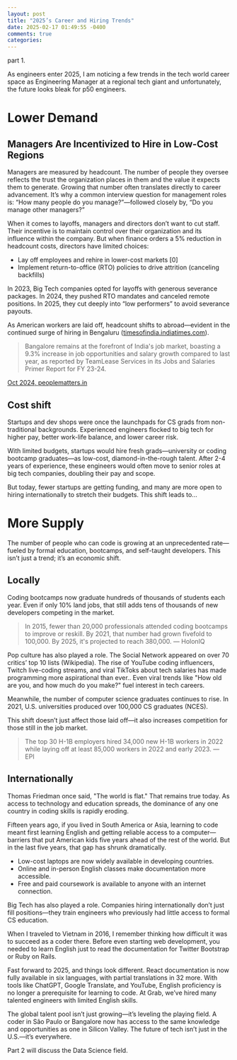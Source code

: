 ```yaml
---
layout: post
title: "2025’s Career and Hiring Trends"
date: 2025-02-17 01:49:55 -0400
comments: true
categories:
---
```


part 1.

As engineers enter 2025, I am noticing a few trends in the tech world career space as Engineering Manager at a regional tech giant and unfortunately, the future looks bleak for p50 engineers.

# Lower Demand

## Managers Are Incentivized to Hire in Low-Cost Regions

Managers are measured by headcount. The number of people they oversee reflects the trust the organization places in them and the value it expects them to generate. Growing that number often translates directly to career advancement. It’s why a common interview question for management roles is: “How many people do you manage?”—followed closely by, “Do you manage other managers?”

When it comes to layoffs, managers and directors don’t want to cut staff. Their incentive is to maintain control over their organization and its influence within the company. But when finance orders a 5% reduction in headcount costs, directors have limited choices:

- Lay off employees and rehire in lower-cost markets [0]
- Implement return-to-office (RTO) policies to drive attrition (canceling backfills)

In 2023, Big Tech companies opted for layoffs with generous severance packages.
In 2024, they pushed RTO mandates and canceled remote positions.
In 2025, they cut deeply into “low performers” to avoid severance payouts.

As American workers are laid off, headcount shifts to abroad—evident in the continued surge of hiring in Bengaluru ([timesofindia.indiatimes.com](https://timesofindia.indiatimes.com/city/bengaluru/bengalurus-remarkable-rise-in-10-charts/articleshow/115472957.cms)).

> Bangalore remains at the forefront of India's job market, boasting a 9.3% increase in job opportunities and salary growth compared to last year, as reported by TeamLease Services in its Jobs and Salaries Primer Report for FY 23-24.

[Oct 2024, peoplematters.in](https://www.peoplematters.in/article/talent-acquisition/bangalore-tops-indias-job-market-with-93-salary-growth-43171)

## Cost shift

Startups and dev shops were once the launchpads for CS grads from non-traditional backgrounds. Experienced engineers flocked to big tech for higher pay, better work-life balance, and lower career risk.

With limited budgets, startups would hire fresh grads—university or coding bootcamp graduates—as low-cost, diamond-in-the-rough talent. After 2-4 years of experience, these engineers would often move to senior roles at big tech companies, doubling their pay and scope.

But today, fewer startups are getting funding, and many are more open to hiring internationally to stretch their budgets. This shift leads to...

# More Supply

The number of people who can code is growing at an unprecedented rate—fueled by formal education, bootcamps, and self-taught developers. This isn’t just a trend; it’s an economic shift.

## Locally

Coding bootcamps now graduate hundreds of thousands of students each year. Even if only 10% land jobs, that still adds tens of thousands of new developers competing in the market.

> In 2015, fewer than 20,000 professionals attended coding bootcamps to improve or reskill. By 2021, that number had grown fivefold to 100,000. By 2025, it's projected to reach 380,000. — HolonIQ

Pop culture has also played a role. The Social Network appeared on over 70 critics’ top 10 lists (Wikipedia). The rise of YouTube coding influencers, Twitch live-coding streams, and viral TikToks about tech salaries has made programming more aspirational than ever.. Even viral trends like "How old are you, and how much do you make?" fuel interest in tech careers.

Meanwhile, the number of computer science graduates continues to rise. In 2021, U.S. universities produced over 100,000 CS graduates (NCES).

This shift doesn’t just affect those laid off—it also increases competition for those still in the job market.

> The top 30 H-1B employers hired 34,000 new H-1B workers in 2022 while laying off at least 85,000 workers in 2022 and early 2023.
> — EPI

## Internationally

Thomas Friedman once said, "The world is flat." That remains true today. As access to technology and education spreads, the dominance of any one country in coding skills is rapidly eroding.

Fifteen years ago, if you lived in South America or Asia, learning to code meant first learning English and getting reliable access to a computer—barriers that put American kids five years ahead of the rest of the world. But in the last five years, that gap has shrunk dramatically.

- Low-cost laptops are now widely available in developing countries.
- Online and in-person English classes make documentation more accessible.
- Free and paid coursework is available to anyone with an internet connection.

Big Tech has also played a role. Companies hiring internationally don’t just fill positions—they train engineers who previously had little access to formal CS education.

When I traveled to Vietnam in 2016, I remember thinking how difficult it was to succeed as a coder there. Before even starting web development, you needed to learn English just to read the documentation for Twitter Bootstrap or Ruby on Rails.

Fast forward to 2025, and things look different. React documentation is now fully available in six languages, with partial translations in 32 more. With tools like ChatGPT, Google Translate, and YouTube, English proficiency is no longer a prerequisite for learning to code. At Grab, we’ve hired many talented engineers with limited English skills.

The global talent pool isn’t just growing—it’s leveling the playing field. A coder in São Paulo or Bangalore now has access to the same knowledge and opportunities as one in Silicon Valley. The future of tech isn’t just in the U.S.—it’s everywhere.

Part 2 will discuss the Data Science field.
